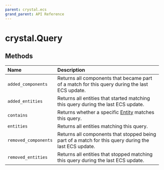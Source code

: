 ```yaml
---
parent: crystal.ecs
grand_parent: API Reference
---
```


# crystal.Query

## Methods

| Name                 | Description                                                                                          |
| :------------------- | :--------------------------------------------------------------------------------------------------- |
| `added_components`   | Returns all components that became part of a match for this query during the last ECS update.        |
| `added_entities`     | Returns all entities that started matching this query during the last ECS update.                    |
| `contains`           | Returns whether a specific [Entity](entity) matches this query.                                      |
| `entities`           | Returns all entities matching this query.                                                            |
| `removed_components` | Returns all components that stopped being part of a match for this query during the last ECS update. |
| `removed_entities`   | Returns all entities that stopped matching this query during the last ECS update.                    |
